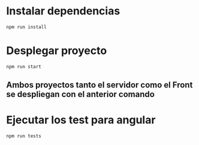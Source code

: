 # Instalar dependencias

    npm run install

# Desplegar proyecto

    npm run start

## Ambos proyectos tanto el servidor como el Front se despliegan con el anterior comando

# Ejecutar los test para angular

    npm run tests